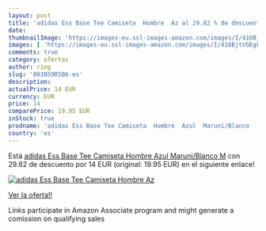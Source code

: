 ```yaml
---
layout: post
title: 'adidas Ess Base Tee Camiseta  Hombre  Az al 29.82 % de descuento'
date: 
thumbnailImage: 'https://images-eu.ssl-images-amazon.com/images/I/416BjtVGEgL._SL200_.jpg'
images: [ 'https://images-eu.ssl-images-amazon.com/images/I/416BjtVGEgL._SL200_.jpg' ]
comments: true
category: ofertas
author: ring
slug: 'B01N59R5B6-es'
description:
actualPrice: 14 EUR
currency: EUR
price: 14
comparePrice: 19.95 EUR
inStock: true
prodname: 'adidas Ess Base Tee Camiseta  Hombre  Azul  Maruni/Blanco   M'
country: 'es'
---
```


Está [adidas Ess Base Tee Camiseta  Hombre  Azul  Maruni/Blanco   M](https://www.amazon.es/dp/B01N59R5B6/?tag=tolees-21) con 29.82 de descuento por 14 EUR (original: 19.95 EUR) en el siguiente enlace!

[![adidas Ess Base Tee Camiseta  Hombre  Az](https://images-eu.ssl-images-amazon.com/images/I/416BjtVGEgL._SL200_.jpg)](https://www.amazon.es/dp/B01N59R5B6/?tag=tolees-21)

[Ver la oferta!!](https://www.amazon.es/dp/B01N59R5B6/?tag=tolees-21)

Links participate in Amazon Associate program and might generate a comission on qualifying sales


